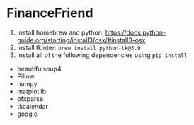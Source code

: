 # FinanceFriend
1. Install homebrew and python: https://docs.python-guide.org/starting/install3/osx/#install3-osx
2. Install tkinter: `brew install python-tk@3.9`
3. Install all of the following dependencies using `pip install`
- beautifulsoup4
- Pillow
- numpy
- matplotlib
- ofxparse
- tkcalendar
- google
